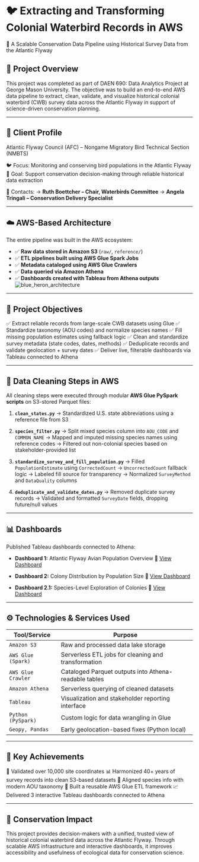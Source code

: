 # 🐦 **Extracting and Transforming Colonial Waterbird Records in AWS**

🔬 A Scalable Conservation Data Pipeline using Historical Survey Data from the Atlantic Flyway

## 📘 **Project Overview**

This project was completed as part of DAEN 690: Data Analytics Project at George Mason University. The objective was to build an end-to-end AWS data pipeline to extract, clean, validate, and visualize historical colonial waterbird (CWB) survey data across the Atlantic Flyway in support of science-driven conservation planning.

---

## 👥 **Client Profile**

Atlantic Flyway Council (AFC) – Nongame Migratory Bird Technical Section (NMBTS)

🐦 Focus: Monitoring and conserving bird populations in the Atlantic Flyway
🎯 Goal: Support conservation decision-making through reliable historical data extraction

📧 Contacts: 
→ **Ruth Boettcher – Chair, Waterbirds Committee** 
→ **Angela Tringali – Conservation Delivery Specialist**

---

## ☁️ AWS-Based Architecture

The entire pipeline was built in the AWS ecosystem:

* ✅ **Raw data stored in Amazon S3** (`raw/`, `reference/`)
* ✅ **ETL pipelines built using AWS Glue Spark Jobs**
* ✅ **Metadata cataloged using AWS Glue Crawlers**
* ✅ **Data queried via Amazon Athena**
* ✅ **Dashboards created with Tableau from Athena outputs**
![blue_heron_architecture](https://github.com/user-attachments/assets/a4952bca-6850-4c94-9151-58f5f19e277e)


---

## 🧠 Project Objectives

✅ Extract reliable records from large-scale CWB datasets using Glue
✅ Standardize taxonomy (AOU codes) and normalize species names
✅ Fill missing population estimates using fallback logic
✅ Clean and standardize survey metadata (state codes, dates, methods)
✅ Deduplicate records and validate geolocation + survey dates
✅ Deliver live, filterable dashboards via Tableau connected to Athena

---

## 🧹 Data Cleaning Steps in AWS

All cleaning steps were executed through modular **AWS Glue PySpark scripts** on S3-stored Parquet files:

1. **`clean_states.py`**
   → Standardized U.S. state abbreviations using a reference file from S3

2. **`species_filter.py`**
   → Split mixed species column into `AOU_CODE` and `COMMON_NAME`
   → Mapped and imputed missing species names using reference codes
   → Filtered out non-colonial species based on stakeholder-provided list

3. **`standardize_survey_and_fill_population.py`**
   → Filled `PopulationEstimate` using `CorrectedCount` → `UncorrectedCount` fallback logic
   → Labeled fill source for transparency
   → Normalized `SurveyMethod` and `DataQuality` columns

4. **`deduplicate_and_validate_dates.py`**
   → Removed duplicate survey records
   → Validated and formatted `SurveyDate` fields, dropping future/null values

---

## 📊 Dashboards

Published Tableau dashboards connected to Athena:

* **Dashboard 1:** Atlantic Flyway Avian Population Overview
  🔗 [View Dashboard](https://public.tableau.com/app/profile/paidigumal.vivek.patil/viz/ColonialWaterbirdsDistribution-puneethsandeep_17476023622860/Final2?publish=yes)

* **Dashboard 2:** Colony Distribution by Population Size
  🔗 [View Dashboard](https://public.tableau.com/app/profile/paidigumal.vivek.patil/viz/ColonyDistributionasperpopulationsizeperyear-2-shreya_17476020354550/Dashboard1?publish=yes)

* **Dashboard 2.1:** Species-Level Exploration of Colonies
  🔗 [View Dashboard](https://public.tableau.com/app/profile/paidigumal.vivek.patil/viz/Dashboardforcoloniesw_r_tspecies_17476018407520/Dashboard3?publish=yes)

---

## ⚙️ Technologies & Services Used

| Tool/Service       | Purpose                                               |
| ------------------ | ----------------------------------------------------- |
| `Amazon S3`        | Raw and processed data lake storage                   |
| `AWS Glue (Spark)` | Serverless ETL jobs for cleaning and transformation   |
| `AWS Glue Crawler` | Cataloged Parquet outputs into Athena-readable tables |
| `Amazon Athena`    | Serverless querying of cleaned datasets               |
| `Tableau`          | Visualization and stakeholder reporting interface     |
| `Python (PySpark)` | Custom logic for data wrangling in Glue               |
| `Geopy, Pandas`    | Early geolocation-based fixes (Python local)          |

---

## 📌 Key Achievements

📍 Validated over 10,000 site coordinates
📊 Harmonized 40+ years of survey records into clean S3-based datasets
🧬 Aligned species info with modern AOU taxonomy
🧹 Built a reusable AWS Glue ETL framework
📈 Delivered 3 interactive Tableau dashboards connected to Athena

---

## 🌿 Conservation Impact

This project provides decision-makers with a unified, trusted view of historical colonial waterbird data across the Atlantic Flyway. Through scalable AWS infrastructure and interactive dashboards, it improves accessibility and usefulness of ecological data for conservation science.
